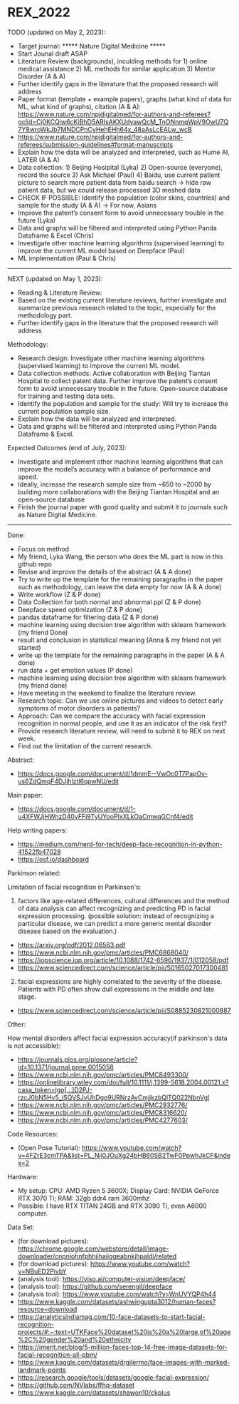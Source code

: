 # REX_2022
TODO (updated on May 2, 2023):
- Target journal: ***** Nature Digital Medicine *****
- Start Jounal draft ASAP
- Literature Review (backgrounds), inculding methods for 1) online medical assistance 2) ML methods for similar application 3) Mentor Disorder (A & A)
- Further identify gaps in the literature that the proposed research will address
- Paper format (template + example papers), graphs (what kind of data for ML, what kind of graphs), citation (A & A): https://www.nature.com/npjdigitalmed/for-authors-and-referees?gclid=Cj0KCQjw6cKiBhD5ARIsAKXUdyawQcM_TnONnmqWpV9OwU7Q7Y8wroWkJb7MNDCPnCyHehEHh64x_48aAsLcEALw_wcB
- https://www.nature.com/npjdigitalmed/for-authors-and-referees/submission-guidelines#format-manuscripts
- Explain how the data will be analyzed and interpreted, such as Hume AI, LATER (A & A)
- Data collection: 1) Beijing Hosipital (Lyka) 2) Open-source (everyone), record the source 3) Ask Michael (Paul) 4) Baidu, use current patient picture to search more patient data from baidu search -> hide raw patient data, but we could release processed 3D meshed data
- CHECK IF POSSIBLE: Identify the population (color skins, countries) and sample for the study (A & A) -> For now, Asians
- Improve the patent’s consent form to avoid unnecessary trouble in the future (Lyka)
- Data and graphs will be filtered and interpreted using Python Panda Dataframe & Excel (Chris)
- Investigate other machine learning algorithms (supervised learning) to improve the current ML model based on Deepface (Paul)
- ML implementation (Paul & Chris)

----------------------------------------------------------------------------------------------------------


NEXT (updated on May 1, 2023):
- Reading & Literature Review:
- Based on the existing current literature reviews, further investigate and summarize previous research related to the topic, especially for the methodology part.
- Further identify gaps in the literature that the proposed research will address

Methodology:
- Research design: Investigate other machine learning algorithms (supervised learning) to improve the current ML model.
- Data collection methods: Active collaboration with Beijing Tiantan Hospital to collect patent data. Further improve the patent’s consent form to avoid unnecessary trouble in the future. Open-source database for training and testing data sets.
- Identify the population and sample for the study: Will try to increase the current population sample size.
- Explain how the data will be analyzed and interpreted.
- Data and graphs will be filtered and interpreted using Python Panda Dataframe & Excel.

Expected Outcomes (end of July, 2023):
- Investigate and implement other machine learning algorithms that can improve the model’s accuracy with a balance of performance and speed.
- Ideally, increase the research sample size from ~650 to ~2000 by building more collaborations with the Beijing Tiantan Hospital and an open-source database
- Finish the journal paper with good quality and submit it to journals such as Nature Digital Medicine. 

----------------------------------------------------------------------------------------------------------

Done:
- Focus on method
- My friend, Lyka Wang, the person who does the ML part is now in this github repo
- Revise and improve the details of the abstract (A & A done)
- Try to write up the template for the remaining paragraphs in the paper such as methodology, can leave the data empty for now (A & A done)
- Write workflow (Z & P done)
- Data Collection for both normal and abnormal ppl (Z & P done)
- Deepface speed optimization (Z & P done)
- pandas dataframe for filtering data (Z & P done)
- machine learning using decision tree algorithm with sklearn framework (my friend Done)
- result and conclusion in statistical meaning (Anna & my friend not yet started)
- write up the template for the remaining paragraphs in the paper (A & A done)
- run data + get emotion values (P done)
- machine learning using decision tree algorithm with sklearn framework (my friend done)
- Have meeting in the weekend to finalize the literature review.
- Research topic: Can we use online pictures and videos to detect early symptoms of motor disorders in patients? 
- Approach: Can we compare the accuracy with facial expression recognition in normal people, and use it as an indicator of the risk first?
- Provide research literature review, will need to submit it to REX on next week.
- Find out the limitation of the current research.

Abstract:
- https://docs.google.com/document/d/1dmmE--VwOc0T7PapOv-us6ZdQmqF4DJjhlztl6qpwNU/edit

Main paper: 
- https://docs.google.com/document/d/1-u4XFWJjHWnzD40yFFj9TyUYooPIxXLkOaCmwqGCnf4/edit

Help writing papers:
- https://medium.com/nerd-for-tech/deep-face-recognition-in-python-41522fb47028
- https://osf.io/dashboard

Parkinson related:

Limitation of facial recognition in Parkinson's:
1. factors like age-related differences, cultural differences and the method of data analysis can affect recognizing and predicting PD in facial expression processing. (possible solution: instead of recognizing a particular disease, we can predict a more generic mental disorder disease based on the evaluation.)
- https://arxiv.org/pdf/2012.06563.pdf
- https://www.ncbi.nlm.nih.gov/pmc/articles/PMC6868040/
- https://iopscience.iop.org/article/10.1088/1742-6596/1937/1/012058/pdf
- https://www.sciencedirect.com/science/article/pii/S0165027017300481
2. facial expressions are highly correlated to the severity of the disease. Patients with PD often show dull expressions in the middle and late stage. 
- https://www.sciencedirect.com/science/article/pii/S0885230821000887 

Other:

How mental disorders affect facial expression accuracy(if parkinson's data is not accessible):
- https://journals.plos.org/plosone/article?id=10.1371/journal.pone.0015058
- https://www.ncbi.nlm.nih.gov/pmc/articles/PMC8493300/
- https://onlinelibrary.wiley.com/doi/full/10.1111/j.1399-5618.2004.00121.x?casa_token=lgp[…]D2PJ-rzcJ0bN5Hv5_iSQVSJvUhDgo9URNrzAvCmjjkzbQlTQ022NbnVgI
- https://www.ncbi.nlm.nih.gov/pmc/articles/PMC2932776/
- https://www.ncbi.nlm.nih.gov/pmc/articles/PMC8316620/
- https://www.ncbi.nlm.nih.gov/pmc/articles/PMC4277603/ 


Code Resources:
- (Open Pose Tutorial): https://www.youtube.com/watch?v=4FZrE3cmTPA&list=PL_Nji0JOuXg24bHB60SB2TwF0PpwhJkCF&index=2


Hardware:
- My setup: CPU: AMD Ryzen 5 3600X; Display Card: NVIDIA GeForce RTX 3070 Ti; RAM: 32gb ddr4 ram 3600mhz
- Possible: I have RTX TITAN 24GB and RTX 3090 Ti, even A6000 computer.



Data Set:

- (for download pictures): https://chrome.google.com/webstore/detail/image-downloader/cnpniohnfphhjihaiiggeabnkjhpaldj/related
- (for download pictures): https://www.youtube.com/watch?v=NBuED2PivbY
- (analysis tool): https://viso.ai/computer-vision/deepface/
- (analysis tool): https://github.com/serengil/deepface
- (analysis tool): https://www.youtube.com/watch?v=WnUVYQP4h44
- https://www.kaggle.com/datasets/ashwingupta3012/human-faces?resource=download
- https://analyticsindiamag.com/10-face-datasets-to-start-facial-recognition-projects/#:~:text=UTKFace%20dataset%20is%20a%20large,of%20age%2C%20gender%20and%20ethnicity
- https://imerit.net/blog/5-million-faces-top-14-free-image-datasets-for-facial-recognition-all-pbm/
- https://www.kaggle.com/datasets/drgilermo/face-images-with-marked-landmark-points
- https://research.google/tools/datasets/google-facial-expression/
- https://github.com/NVlabs/ffhq-dataset
- https://www.kaggle.com/datasets/shawon10/ckplus


